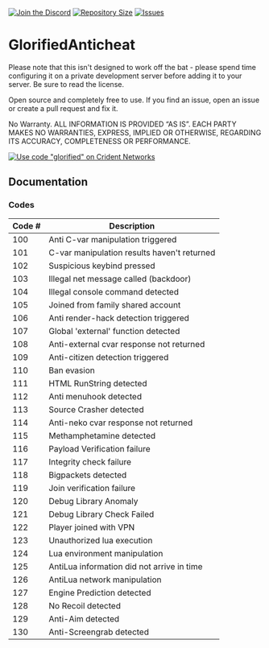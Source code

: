 [![Join the Discord](https://img.shields.io/discord/329643791063449600)](https://discord.gg/glorifiedstudios)
[![Repository Size](https://img.shields.io/github/repo-size/GlorifiedPig/g-ac)](https://github.com/GlorifiedPig/g-ac/releases)
[![Issues](https://img.shields.io/github/issues/GlorifiedPig/g-ac)](https://github.com/GlorifiedPig/g-ac/issues)
# GlorifiedAnticheat

Please note that this isn't designed to work off the bat - please spend time configuring it on a private development server before adding it to your server. Be sure to read the license.

Open source and completely free to use. If you find an issue, open an issue or create a pull request and fix it.

No Warranty. ALL INFORMATION IS PROVIDED “AS IS”. EACH PARTY MAKES NO WARRANTIES, EXPRESS, IMPLIED OR OTHERWISE, REGARDING ITS ACCURACY, COMPLETENESS OR PERFORMANCE.

[![Use code "glorified" on Crident Networks](https://cdn.discordapp.com/attachments/520721886326554629/691409295505621082/glorified.png)](https://crident.com/portal/aff.php?aff=906)

## Documentation

### Codes

| Code #                    | Description   |
| -------------             | ------------- |
| 100                       | Anti C-var manipulation triggered |
| 101                       | C-var manipulation results haven't returned |
| 102                       | Suspicious keybind pressed |
| 103                       | Illegal net message called (backdoor) |
| 104                       | Illegal console command detected |
| 105                       | Joined from family shared account |
| 106                       | Anti render-hack detection triggered |
| 107                       | Global 'external' function detected |
| 108                       | Anti-external cvar response not returned |
| 109                       | Anti-citizen detection triggered |
| 110                       | Ban evasion |
| 111                       | HTML RunString detected |
| 112                       | Anti menuhook detected |
| 113                       | Source Crasher detected |
| 114                       | Anti-neko cvar response not returned |
| 115                       | Methamphetamine detected |
| 116                       | Payload Verification failure |
| 117                       | Integrity check failure |
| 118                       | Bigpackets detected |
| 119                       | Join verification failure |
| 120                       | Debug Library Anomaly |
| 121                       | Debug Library Check Failed |
| 122                       | Player joined with VPN |
| 123                       | Unauthorized lua execution |
| 124                       | Lua environment manipulation |
| 125                       | AntiLua information did not arrive in time |
| 126                       | AntiLua network manipulation |
| 127                       | Engine Prediction detected |
| 128                       | No Recoil detected |
| 129                       | Anti-Aim detected |
| 130                       | Anti-Screengrab detected |
